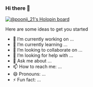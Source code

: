 ### Hi there 👋
[![@poonji_21's Holopin board](https://holopin.me/poonji_21)](https://holopin.io/@poonji_21)

Here are some ideas to get you started
- 🔭 I’m currently working on ...
- 🌱 I’m currently learning ...
- 👯 I’m looking to collaborate on ...
- 🤔 I’m looking for help with ...
- 💬 Ask me about ...
- 📫 How to reach me: ...
- 😄 Pronouns: ...
- ⚡ Fun fact: ...
